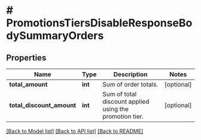 # # PromotionsTiersDisableResponseBodySummaryOrders

## Properties

Name | Type | Description | Notes
------------ | ------------- | ------------- | -------------
**total_amount** | **int** | Sum of order totals. | [optional]
**total_discount_amount** | **int** | Sum of total discount applied using the promotion tier. | [optional]

[[Back to Model list]](../../README.md#models) [[Back to API list]](../../README.md#endpoints) [[Back to README]](../../README.md)
